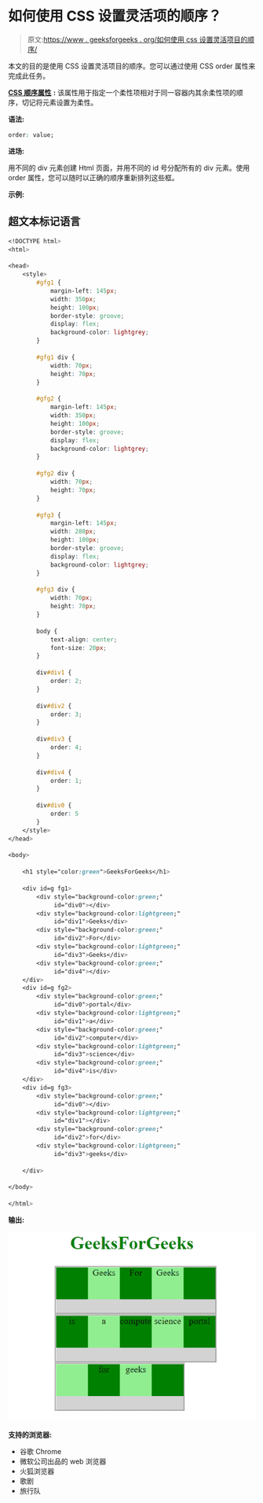 # 如何使用 CSS 设置灵活项的顺序？

> 原文:[https://www . geeksforgeeks . org/如何使用 css 设置灵活项目的顺序/](https://www.geeksforgeeks.org/how-to-set-the-order-of-the-flexible-items-using-css/)

本文的目的是使用 CSS 设置灵活项目的顺序。您可以通过使用 CSS order 属性来完成此任务。

[**CSS 顺序属性**](https://www.geeksforgeeks.org/css-order-property/) **:** 该属性用于指定一个柔性项相对于同一容器内其余柔性项的顺序，切记将元素设置为柔性。

**语法:**

```css
order: value;
```

**进场:**

用不同的 div 元素创建 Html 页面，并用不同的 id 号分配所有的 div 元素。使用 order 属性，您可以随时以正确的顺序重新排列这些框。

**示例:**

## 超文本标记语言

```css
<!DOCTYPE html>
<html>

<head>
    <style>
        #gfg1 {
            margin-left: 145px;
            width: 350px;
            height: 100px;
            border-style: groove;
            display: flex;
            background-color: lightgrey;
        }

        #gfg1 div {
            width: 70px;
            height: 70px;
        }

        #gfg2 {
            margin-left: 145px;
            width: 350px;
            height: 100px;
            border-style: groove;
            display: flex;
            background-color: lightgrey;
        }

        #gfg2 div {
            width: 70px;
            height: 70px;
        }

        #gfg3 {
            margin-left: 145px;
            width: 280px;
            height: 100px;
            border-style: groove;
            display: flex;
            background-color: lightgrey;
        }

        #gfg3 div {
            width: 70px;
            height: 70px;
        }

        body {
            text-align: center;
            font-size: 20px;
        }

        div#div1 {
            order: 2;
        }

        div#div2 {
            order: 3;
        }

        div#div3 {
            order: 4;
        }

        div#div4 {
            order: 1;
        }

        div#div0 {
            order: 5
        }
    </style>
</head>

<body>

    <h1 style="color:green">GeeksForGeeks</h1>

    <div id=g fg1>
        <div style="background-color:green;"
             id="div0"></div>
        <div style="background-color:lightgreen;"
             id="div1">Geeks</div>
        <div style="background-color:green;"
             id="div2">For</div>
        <div style="background-color:lightgreen;"
             id="div3">Geeks</div>
        <div style="background-color:green;"
             id="div4"></div>
    </div>
    <div id=g fg2>
        <div style="background-color:green;"
             id="div0">portal</div>
        <div style="background-color:lightgreen;"
             id="div1">a</div>
        <div style="background-color:green;"
             id="div2">computer</div>
        <div style="background-color:lightgreen;"
             id="div3">science</div>
        <div style="background-color:green;"
             id="div4">is</div>
    </div>
    <div id=g fg3>
        <div style="background-color:green;"
             id="div0"></div>
        <div style="background-color:lightgreen;"
             id="div1"></div>
        <div style="background-color:green;"
             id="div2">for</div>
        <div style="background-color:lightgreen;"
             id="div3">geeks</div>

    </div>

</body>

</html>
```

**输出:**

![](img/5f8d044aa10c18f1fe5553cca4fc396e.png)

**支持的浏览器:**

*   谷歌 Chrome
*   微软公司出品的 web 浏览器
*   火狐浏览器
*   歌剧
*   旅行队